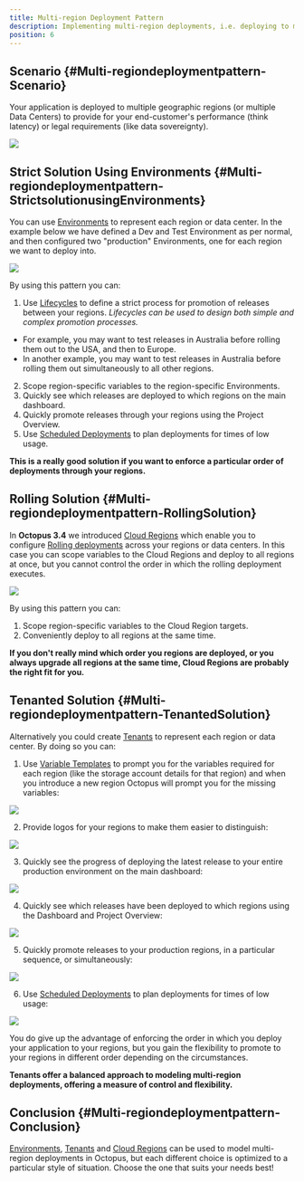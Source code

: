 ```yaml
---
title: Multi-region Deployment Pattern
description: Implementing multi-region deployments, i.e. deploying to multiple geographic regions, with Octopus.
position: 6
---
```


## Scenario {#Multi-regiondeploymentpattern-Scenario}

Your application is deployed to multiple geographic regions (or multiple Data Centers) to provide for your end-customer's performance (think latency) or legal requirements (like data sovereignty).

![](/docs/images/5670886/5865791.png)

## Strict Solution Using Environments {#Multi-regiondeploymentpattern-StrictsolutionusingEnvironments}

You can use [Environments](/docs/infrastructure/environments/index.md) to represent each region or data center. In the example below we have defined a Dev and Test Environment as per normal, and then configured two "production" Environments, one for each region we want to deploy into.

![](/docs/images/5670886/5865781.png)

By using this pattern you can:

1. Use [Lifecycles](/docs/deployment-process/lifecycles/index.md) to define a strict process for promotion of releases between your regions. *Lifecycles can be used to design both simple and complex promotion processes.*
  * For example, you may want to test releases in Australia before rolling them out to the USA, and then to Europe.
  * In another example, you may want to test releases in Australia before rolling them out simultaneously to all other regions.
2. Scope region-specific variables to the region-specific Environments.
3. Quickly see which releases are deployed to which regions on the main dashboard.
4. Quickly promote releases through your regions using the Project Overview.
5. Use [Scheduled Deployments](/docs/deployment-process/releases/index.md#scheduling-a-deployment) to plan deployments for times of low usage.

**This is a really good solution if you want to enforce a particular order of deployments through your regions.**

## Rolling Solution {#Multi-regiondeploymentpattern-RollingSolution}

In **Octopus 3.4** we introduced [Cloud Regions](/docs/infrastructure/deployment-targets/cloud-regions.md) which enable you to configure [Rolling deployments](/docs/deployment-patterns/rolling-deployments.md) across your regions or data centers. In this case you can scope variables to the Cloud Regions and deploy to all regions at once, but you cannot control the order in which the rolling deployment executes.

![](/docs/images/5670886/5865782.png)

By using this pattern you can:

1. Scope region-specific variables to the Cloud Region targets.
2. Conveniently deploy to all regions at the same time.

**If you don't really mind which order you regions are deployed, or you always upgrade all regions at the same time, Cloud Regions are probably the right fit for you.**

## Tenanted Solution {#Multi-regiondeploymentpattern-TenantedSolution}

Alternatively you could create [Tenants](/docs/deployment-patterns/multi-tenant-deployments/index.md) to represent each region or data center. By doing so you can:

1. Use [Variable Templates](/docs/deployment-process/variables/variable-templates.md) to prompt you for the variables required for each region (like the storage account details for that region) and when you introduce a new region Octopus will prompt you for the missing variables:

![](/docs/images/5670886/5865790.png)

2. Provide logos for your regions to make them easier to distinguish:

![](/docs/images/5670886/5865788.png)

3. Quickly see the progress of deploying the latest release to your entire production environment on the main dashboard:

![](/docs/images/5670886/5865785.png)

4. Quickly see which releases have been deployed to which regions using the Dashboard and Project Overview:

![](/docs/images/5670886/5865786.png)

5. Quickly promote releases to your production regions, in a particular sequence, or simultaneously:

![](/docs/images/5670886/5865789.png)

6. Use [Scheduled Deployments](/docs/deployment-process/releases/index.md#scheduling-a-deployment) to plan deployments for times of low usage:

![](/docs/images/5670886/5865787.png)

You do give up the advantage of enforcing the order in which you deploy your application to your regions, but you gain the flexibility to promote to your regions in different order depending on the circumstances.

**Tenants offer a balanced approach to modeling multi-region deployments, offering a measure of control and flexibility.**

## Conclusion {#Multi-regiondeploymentpattern-Conclusion}

[Environments](/docs/infrastructure/environments/index.md), [Tenants](/docs/deployment-patterns/multi-tenant-deployments/index.md) and [Cloud Regions](/docs/infrastructure/deployment-targets/cloud-regions.md) can be used to model multi-region deployments in Octopus, but each different choice is optimized to a particular style of situation. Choose the one that suits your needs best!
